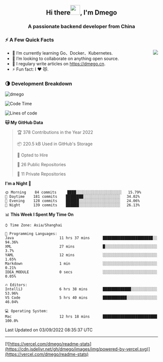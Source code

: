 <h2 align="center">Hi there<img src="https://cdn.jsdelivr.net/gh/dmego/images/img/Hi.gif" height="32" />, I'm Dmego </h2>
<h3 align="center">A passionate backend developer from China</h3>

### ⚡️ A Few Quick Facts

<img align="right" src="https://readme-stats-dmego.vercel.app/api?username=dmego&show_icons=true&icon_color=1573B3&hide_title=true&text_color=718096&bg_color=00000000&hide_border=true"/>

<ul>
    <li> 🌱 I’m currently learning Go、Docker、Kubernetes.</li>
    <li> 👯 I’m looking to collaborate on anything open source.</li>
    <li> 📝 I regulary write articles on <a href="https://dmego.cn">https://dmego.cn</a>.</li>
    <li> ⚡ Fun fact: I ❤️ 😻.</li>
</ul>

### 🌗 Development Breakdown

<img src="https://komarev.com/ghpvc/?username=dmego" alt="dmego" />

<!--START_SECTION:waka-->
![Code Time](http://img.shields.io/badge/Code%20Time-1%2C716%20hrs%2057%20mins-blue)

![Lines of code](https://img.shields.io/badge/From%20Hello%20World%20I%27ve%20Written-237%20Thousand%20lines%20of%20code-blue)

**🐱 My GitHub Data** 

> 🏆 378 Contributions in the Year 2022
 > 
> 📦 220.5 kB Used in GitHub's Storage 
 > 
> 💼 Opted to Hire
 > 
> 📜 26 Public Repositories 
 > 
> 🔑 11 Private Repositories  
 > 
**I'm a Night 🦉** 

```text
🌞 Morning    84 commits     ████░░░░░░░░░░░░░░░░░░░░░   15.79% 
🌆 Daytime    181 commits    ████████░░░░░░░░░░░░░░░░░   34.02% 
🌃 Evening    128 commits    ██████░░░░░░░░░░░░░░░░░░░   24.06% 
🌙 Night      139 commits    ██████░░░░░░░░░░░░░░░░░░░   26.13%

```


📊 **This Week I Spent My Time On** 

```text
⌚︎ Time Zone: Asia/Shanghai

💬 Programming Languages: 
Java                     11 hrs 37 mins      ███████████████████████░░   94.36% 
XML                      27 mins             █░░░░░░░░░░░░░░░░░░░░░░░░   3.7% 
YAML                     12 mins             ░░░░░░░░░░░░░░░░░░░░░░░░░   1.65% 
Markdown                 1 min               ░░░░░░░░░░░░░░░░░░░░░░░░░   0.21% 
IDEA_MODULE              0 secs              ░░░░░░░░░░░░░░░░░░░░░░░░░   0.05%

🔥 Editors: 
IntelliJ                 6 hrs 38 mins       █████████████░░░░░░░░░░░░   53.96% 
VS Code                  5 hrs 40 mins       ███████████░░░░░░░░░░░░░░   46.04%

💻 Operating System: 
Mac                      12 hrs 18 mins      █████████████████████████   100.0%

```


 Last Updated on 03/09/2022 08:35:37 UTC
<!--END_SECTION:waka-->

---

[![https://vercel.com/dmego/readme-stats](https://cdn.jsdelivr.net/gh/dmego/images/img/powered-by-vercel.svg)](https://vercel.com/dmego/readme-stats)

